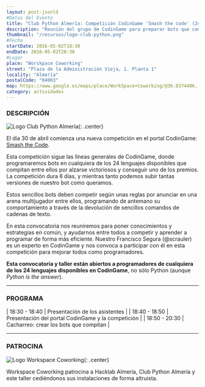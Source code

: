 ```yaml
---
layout: post-jsonld
#Datos del Evento
title: "Club Python Almería: Competición CodinGame 'Smash the code' (24 lenguajes disponibles)"
description: "Reunión del grupo de CodinGame para preparar bots que compitan, disponibles en 24 lenguajes, ¡no sólo Python!"
thumbnail: "/recursos/logo-club-python.png"
#Fecha
startDate: 2016-05-02T18:30
endDate: 2016-05-02T20:30
#Lugar
place: "Worskpace Coworking"
street: "Plaza de la Administración Vieja, 1. Planta 1"
locality: "Almería"
postalCode: "04003"
map: https://www.google.es/maps/place/WorkSpace+Coworking/@36.8374406,-2.45547,15z/data=!4m2!3m1!1s0xd707606fcd55749:0xd0b1c4e4989daf78
category: actividades
---
```


### DESCRIPCIÓN

![Logo Club Python Almería]({{site.url}}/recursos/logotipo-club-python.png "Logo Club Python Almería"){: .center}

El día 30 de abril comienza una nueva competición en el portal CodinGame: [Smash the Code](https://www.codingame.com/contests/smash-the-code).

Esta competición sigue las líneas generales de CodinGame, donde programaremos bots en cualquiera de los 24 lenguajes disponibles que compitan entre ellos por alzarse victoriosos y conseguir uno de los premios. La competición dura 8 días, y mientras tanto podemos subir tantas versiones de nuestro bot como queramos.

Estos sencillos bots deben competir según unas reglas por anunciar en una arena multijugador entre ellos, programando de antemano su comportamiento a través de la devolución de sencillos comandos de cadenas de texto.

En esta convocatoria nos reuniremos para poner conocimientos y estrategias en común, y ayudarnos entre todos a competir y aprender a programar de forma más eficiente. Nuestro Francisco Segura (@scrauler) es un experto en CodinGame y nos convoca a participar con él en esta competición para mejorar todos como programadores.

**Esta convocatoria y taller están abiertos a programadores de cualquiera de los 24 lenguajes disponibles en CodinGame**, no sólo Python (aunque *Python is the answer*).

---

### PROGRAMA

| 18:30 - 18:40 | Presentación de los asistentes |
| 18:40 - 18:50 | Presentación del portal CodinGame y la competición |
| 18:50 - 20:30 | Cacharreo: crear los bots que compitan |

---

### PATROCINA

![Logo Workspace Coworking]({{site.url}}/recursos/logo-workspace-coworking.png "Logo Workspace Coworking"){: .center}

Workspace Coworking patrocina a Hacklab Almería, Club Python Almería y este taller cediéndonos sus instalaciones de forma altruista.
